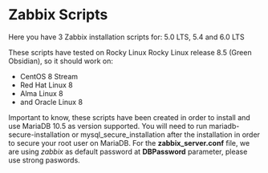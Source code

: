 # Zabbix Scripts

Here you have 3 Zabbix installation scripts for: 5.0 LTS, 5.4 and 6.0 LTS

These scripts have tested on Rocky Linux Rocky Linux release 8.5 (Green Obsidian), so it should work on:

* CentOS 8 Stream
* Red Hat Linux 8
* Alma Linux 8
* and Oracle Linux 8

Important to know, these scripts have been created in order to install and use MariaDB 10.5 as version supported. 
You will need to run mariadb-secure-installation or mysql_secure_installation after the installation in order to secure your root user on MariaDB.
For the **zabbix_server.conf** file, we are using *zabbix* as default password at **DBPassword** parameter, please use strong paswords.




